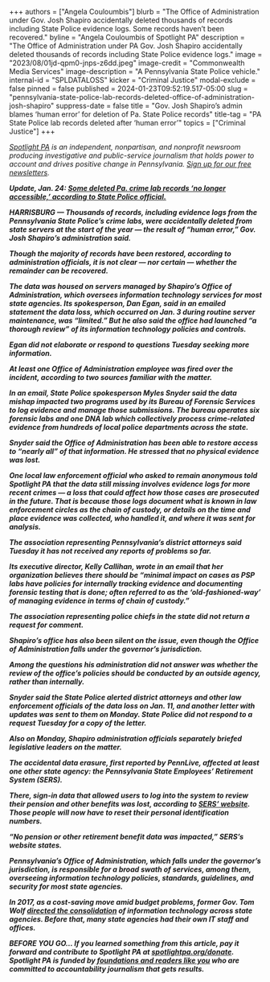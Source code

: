 +++
authors = ["Angela Couloumbis"]
blurb = "The Office of Administration under Gov. Josh Shapiro accidentally deleted thousands of records including State Police evidence logs. Some records haven’t been recovered."
byline = "Angela Couloumbis of Spotlight PA"
description = "The Office of Administration under PA Gov. Josh Shapiro accidentally deleted thousands of records including State Police evidence logs."
image = "2023/08/01jd-qpm0-jnps-z6dd.jpeg"
image-credit = "Commonwealth Media Services"
image-description = "A Pennsylvania State Police vehicle."
internal-id = "SPLDATALOSS"
kicker = "Criminal Justice"
modal-exclude = false
pinned = false
published = 2024-01-23T09:52:19.517-05:00
slug = "pennsylvania-state-police-lab-records-deleted-office-of-administration-josh-shapiro"
suppress-date = false
title = "Gov. Josh Shapiro’s admin blames ‘human error’ for deletion of Pa. State Police records"
title-tag = "PA State Police lab records deleted after ‘human error’"
topics = ["Criminal Justice"]
+++

<a href="https://www.spotlightpa.org/"><em>Spotlight PA</em></a><em> is an independent, nonpartisan, and nonprofit newsroom producing investigative and public-service journalism that holds power to account and drives positive change in Pennsylvania. </em><a href="https://www.spotlightpa.org/newsletters"><em>Sign up for our free newsletters</em></a><em>.</em>

<em><b>Update, Jan. 24: <a href="https://www.spotlightpa.org/news/2024/01/pennsylvania-state-police-evidence-records-deleted-recovery-josh-shapiro-office-of-administration/">Some deleted Pa. crime lab records ‘no longer accessible,’ according to State Police official.</a><em><b>


HARRISBURG — Thousands of records, including evidence logs from the Pennsylvania State Police’s crime labs, were accidentally deleted from state servers at the start of the year — the result of “human error,” Gov. Josh Shapiro’s administration said.

Though the majority of records have been restored, according to administration officials, it is not clear — nor certain — whether the remainder can be recovered.

The data was housed on servers managed by Shapiro’s Office of Administration, which oversees information technology services for most state agencies. Its spokesperson, Dan Egan, said in an emailed statement the data loss, which occurred on Jan. 3 during routine server maintenance, was “limited.” But he also said the office had launched “a thorough review” of its information technology policies and controls.

Egan did not elaborate or respond to questions Tuesday seeking more information.

<script src="https://www.spotlightpa.org/embed.js" async></script><div data-spl-embed-version="1" data-spl-src="https://www.spotlightpa.org/embeds/newsletter/"></div>

At least one Office of Administration employee was fired over the incident, according to two sources familiar with the matter.

In an email, State Police spokesperson Myles Snyder said the data mishap impacted two programs used by its Bureau of Forensic Services to log evidence and manage those submissions. The bureau operates six forensic labs and one DNA lab which collectively process crime-related evidence from hundreds of local police departments across the state.

Snyder said the Office of Administration has been able to restore access to “nearly all” of that information. He stressed that no physical evidence was lost.

One local law enforcement official who asked to remain anonymous told Spotlight PA that the data still missing involves evidence logs for more recent crimes — a loss that could affect how those cases are prosecuted in the future. That is because those logs document what is known in law enforcement circles as the chain of custody, or details on the time and place evidence was collected, who handled it, and where it was sent for analysis.

The association representing Pennsylvania’s district attorneys said Tuesday it has not received any reports of problems so far.

Its executive director, Kelly Callihan, wrote in an email that her organization believes there should be “minimal impact on cases as PSP labs have policies for internally tracking evidence and documenting forensic testing that is done; often referred to as the ‘old-fashioned-way’ of managing evidence in terms of chain of custody.”

The association representing police chiefs in the state did not return a request for comment.

Shapiro’s office has also been silent on the issue, even though the Office of Administration falls under the governor’s jurisdiction.

Among the questions his administration did not answer was whether the review of the office’s policies should be conducted by an outside agency, rather than internally.

Snyder said the State Police alerted district attorneys and other law enforcement officials of the data loss on Jan. 11, and another letter with updates was sent to them on Monday. State Police did not respond to a request Tuesday for a copy of the letter.

Also on Monday, Shapiro administration officials separately briefed legislative leaders on the matter.

The accidental data erasure, first reported by PennLive, affected at least one other state agency: the Pennsylvania State Employees’ Retirement System (SERS).

There, sign-in data that allowed users to log into the system to review their pension and other benefits was lost, according to <a href="https://members.sers.pa.gov/member/Public/login.aspx?TYPE=33554433&amp;REALMOID=06-dbd04903-d514-406c-b6a2-03743ced19cd&amp;GUID=&amp;SMAUTHREASON=0&amp;METHOD=GET&amp;SMAGENTNAME=-SM-0c%2fquzY1UoLgPTm67ulGX%2fzRnX5JoyHdXltk7n7SjmZNz9hhs%2f%2bczJaLik8usNuN&amp;TARGET=-SM-HTTPS%3a%2f%2fmembers%2esers%2epa%2egov%2fmember%2f#">SERS’ website</a>. Those people will now have to reset their personal identification numbers.

<script src="https://www.spotlightpa.org/embed.js" async></script><div data-spl-embed-version="1" data-spl-src="https://www.spotlightpa.org/embeds/donate/"></div>

“No pension or other retirement benefit data was impacted,” SERS’s website states.

Pennsylvania’s Office of Administration, which falls under the governor’s jurisdiction, is responsible for a broad swath of services, among them, overseeing information technology policies, standards, guidelines, and security for most state agencies.

In 2017, as a cost-saving move amid budget problems, former Gov. Tom Wolf <a href="https://www.pennlive.com/politics/2017/01/wolf_administration_consolidat.html">directed the consolidation</a> of information technology across state agencies. Before that, many state agencies had their own IT staff and offices.

<strong><em>BEFORE YOU GO…</em></strong><em> If you learned something from this article, pay it forward and contribute to Spotlight PA at </em><a href="http://spotlightpa.org/donate"><em>spotlightpa.org/donate</em></a><em>. Spotlight PA is funded by</em><a href="https://www.spotlightpa.org/support"><em> foundations and readers like you</em></a><em> who are committed to accountability journalism that gets results.</em>

